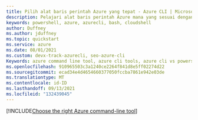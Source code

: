 ```yaml
---
title: Pilih alat baris perintah Azure yang tepat - Azure CLI | Microsoft Docs
description: Pelajari alat baris perintah Azure mana yang sesuai dengan kebutuhan Anda dengan perbandingan Azure CLI vs Azure PowerShell — mulailah dengan alat baris perintah pilihan Anda.
keywords: powershell, azure, azurecli, bash, cloudshell
author: Duffney
ms.author: jduffney
ms.topic: quickstart
ms.service: azure
ms.date: 08/01/2021
ms.custom: devx-track-azurecli, seo-azure-cli
Keywords: azure command line tool, azure cli tools, azure cli vs powershell, azure cli powershell, powershell cli, azure cli vs cloud shell, shell environment
ms.openlocfilehash: 910965503c3a1240ce2264f841d8e5ff02274d22
ms.sourcegitcommit: ecad34e4d4654660377050fccba7861e942e03de
ms.translationtype: MT
ms.contentlocale: id-ID
ms.lasthandoff: 09/13/2021
ms.locfileid: "132439045"
---
```

[!INCLUDE[Choose the right Azure command-line tool](~/azure-dev-docs-pr/articles/includes/choose-the-right-azure-command-line-tool.md)]
